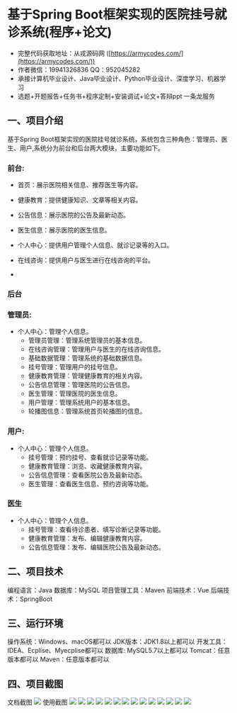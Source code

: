 基于Spring Boot框架实现的医院挂号就诊系统(程序+论文)
=
- 完整代码获取地址：从戎源码网 ([https://armycodes.com/](https://armycodes.com/))
- 作者微信：19941326836  QQ：952045282 
- 承接计算机毕业设计、Java毕业设计、Python毕业设计、深度学习、机器学习
- 选题+开题报告+任务书+程序定制+安装调试+论文+答辩ppt 一条龙服务

一、项目介绍
---
基于Spring Boot框架实现的医院挂号就诊系统，系统包含三种角色：管理员、医生、用户,系统分为前台和后台两大模块，主要功能如下。
### 前台:
- 首页：展示医院相关信息、推荐医生等内容。
- 健康教育：提供健康知识、文章等相关内容。
- 公告信息：展示医院的公告及最新动态。
- 医生信息：展示医院的医生信息。
- 个人中心：提供用户管理个人信息、就诊记录等的入口。
- 在线咨询：提供用户与医生进行在线咨询的平台。

- 
### 后台
### 管理员:
  - 个人中心：管理个人信息。
    - 管理员管理：管理系统管理员的基本信息。
    - 在线咨询管理：管理用户与医生的在线咨询信息。
    - 基础数据管理：管理系统的基础数据信息。
    - 挂号管理：管理用户的挂号信息。
    - 健康教育管理：管理健康教育的相关内容。
    - 公告信息管理：管理医院的公告信息。
    - 医生管理：管理医院的医生信息。
    - 用户管理：管理系统用户的基本信息。
    - 轮播图信息：管理系统首页轮播图的信息。
   
      
### 用户:
  - 个人中心：管理个人信息。
    - 挂号管理：预约挂号、查看就诊记录等功能。
    - 健康教育管理：浏览、收藏健康教育内容。
    - 公告信息管理：查看医院公告及最新动态。
    - 医生管理：查看医生信息、预约咨询等功能。

### 医生
 - 个人中心：管理个人信息。
    - 挂号管理：查看待诊患者、填写诊断记录等功能。
    - 健康教育管理：发布、编辑健康教育内容。
    - 公告信息管理：发布、编辑医院公告及最新动态。

  
二、项目技术
---
编程语言：Java
数据库：MySQL
项目管理工具：Maven
前端技术：Vue
后端技术：SpringBoot

三、运行环境
---
操作系统：Windows、macOS都可以
JDK版本：JDK1.8以上都可以
开发工具：IDEA、Ecplise、Myecplise都可以
数据库: MySQL5.7以上都可以
Tomcat：任意版本都可以
Maven：任意版本都可以

四、项目截图
---
文档截图
![](limage/2.png)
使用截图
![](image/1.png)
![](image/2.png)
![](image/3.png)
![](image/4.png)
![](image/5.png)
![](image/6.png)
![](image/7.png)
![](image/8.png)
![](image/9.png)
![](image/10.png)
![](image/11.png)
![](image/12.png)
![](image/13.png)
![](image/14.png)
